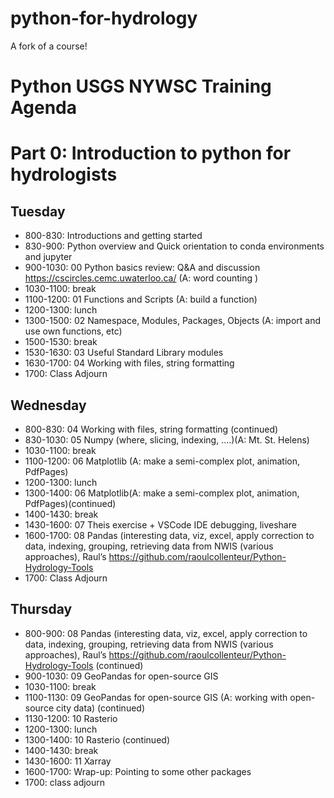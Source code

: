 # python-for-hydrology

A fork of a course!

# Python USGS NYWSC Training Agenda
 
# Part 0: Introduction to python for hydrologists
## Tuesday
- 800-830: Introductions and getting started
- 830-900: Python overview and Quick orientation to conda environments and jupyter
- 900-1030: 00 Python basics review: Q&A and discussion https://cscircles.cemc.uwaterloo.ca/  (A: word counting )
- 1030-1100: break
- 1100-1200: 01 Functions and Scripts  (A: build a function)
- 1200-1300: lunch
- 1300-1500: 02 Namespace, Modules, Packages, Objects (A: import and use own functions, etc) 
- 1500-1530: break
- 1530-1630: 03 Useful Standard Library modules
- 1630-1700: 04 Working with files, string formatting 
- 1700: Class Adjourn 
 
## Wednesday
- 800-830:  04 Working with files, string formatting (continued)
- 830-1030: 05 Numpy (where, slicing, indexing, ….)(A: Mt. St. Helens)
- 1030-1100: break
- 1100-1200: 06 Matplotlib (A: make a semi-complex plot, animation, PdfPages)
- 1200-1300: lunch
- 1300-1400: 06 Matplotlib(A: make a semi-complex plot, animation, PdfPages)(continued)
- 1400-1430: break
- 1430-1600: 07 Theis exercise + VSCode IDE debugging, liveshare
- 1600-1700: 08 Pandas (interesting data, viz, excel, apply correction to data, indexing, grouping, retrieving data from NWIS (various approaches), Raul’s https://github.com/raoulcollenteur/Python-Hydrology-Tools 
- 1700: Class Adjourn

## Thursday
- 800-900: 08 Pandas (interesting data, viz, excel, apply correction to data, indexing, grouping, retrieving data from NWIS (various approaches), Raul’s https://github.com/raoulcollenteur/Python-Hydrology-Tools (continued)
- 900-1030: 09 GeoPandas for open-source GIS
- 1030-1100: break
- 1100-1130: 09 GeoPandas for open-source GIS (A: working with open-source city data) (continued)
- 1130-1200: 10 Rasterio 
- 1200-1300: lunch
- 1300-1400: 10 Rasterio (continued)
- 1400-1430: break
- 1430-1600: 11 Xarray
- 1600-1700: Wrap-up: Pointing to some other packages
- 1700: class adjourn


